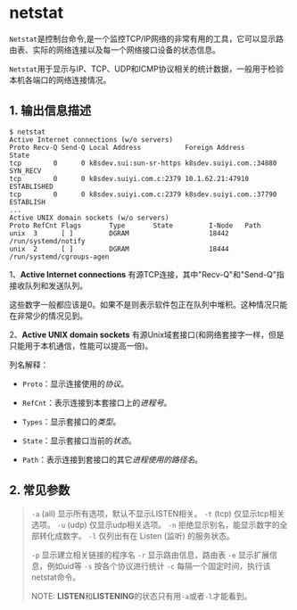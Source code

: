 # netstat

`Netstat`是控制台命令,是一个监控TCP/IP网络的非常有用的工具，它可以显示路由表、实际的网络连接以及每一个网络接口设备的状态信息。

`Netstat`用于显示与IP、TCP、UDP和ICMP协议相关的统计数据，一般用于检验本机各端口的网络连接情况。

## 1. 输出信息描述

```shell
$ netstat
Active Internet connections (w/o servers)
Proto Recv-Q Send-Q Local Address           Foreign Address         State
tcp        0      0 k8sdev.sui:sun-sr-https k8sdev.suiyi.com.:34880 SYN_RECV
tcp        0      0 k8sdev.suiyi.com.c:2379 10.1.62.21:47910        ESTABLISHED
tcp        0      0 k8sdev.suiyi.com.c:2379 k8sdev.suiyi.com.:37790 ESTABLISH
...
Active UNIX domain sockets (w/o servers)
Proto RefCnt Flags       Type       State         I-Node   Path
unix  3      [ ]         DGRAM                    18442    /run/systemd/notify
unix  2      [ ]         DGRAM                    18444    /run/systemd/cgroups-agen
```

1、**Active Internet connections** 有源TCP连接，其中"Recv-Q"和"Send-Q"指接收队列和发送队列。

​		这些数字一般都应该是0。如果不是则表示软件包正在队列中堆积。这种情况只能在非常少的情况见到。

2、**Active UNIX domain sockets** 有源Unix域套接口(和网络套接字一样，但是只能用于本机通信，性能可以提高一倍)。

列名解释：

- `Proto`：显示连接使用的*协议*。

- `RefCnt`：表示连接到本套接口上的*进程号*。

- `Types`：显示套接口的*类型*。

- `State`：显示套接口当前的*状态*。

- `Path`：表示连接到套接口的其它*进程使用的路径名*。

## 2. 常见参数

> `-a` (all) 显示所有选项，默认不显示LISTEN相关。
> `-t` (tcp) 仅显示tcp相关选项。
> `-u` (udp) 仅显示udp相关选项。
> `-n` 拒绝显示别名，能显示数字的全部转化成数字。
> `-l` 仅列出有在 Listen (监听) 的服务状态。
>
> `-p` 显示建立相关链接的程序名
> `-r` 显示路由信息，路由表
> `-e` 显示扩展信息，例如uid等
> `-s` 按各个协议进行统计
> `-c` 每隔一个固定时间，执行该netstat命令。
>
> NOTE: **LISTEN**和**LISTENING**的状态只有用`-a`或者`-l`才能看到。